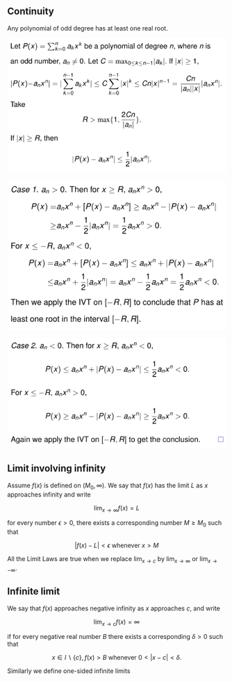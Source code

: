 ## Continuity

Any polynomial of odd degree has at least one real root.

![avatar](img/9.16.1.png)

![avatar](img/9.16.2.png)

![avatar](img/9.16.3.png)

## Limit involving infinity

Assume $f(x)$ is defined on $(M_0, \infty)$. We say that $f(x)$ has the limit $L$ as $x$ approaches infinity and write

$$\lim_{x\to \infty}f(x)=L$$

for every number $\epsilon > 0$, there exists a corresponding
number $M \geq M_0$ such that

$$|f(x)-L|<\epsilon\text{ whenever }x>M$$

All the Limit Laws are true when we replace $\lim_{x\to c}$ by $\lim_{x\to\infty}$ or $\lim_{x\to -\infty}$.

## Infinite limit
We say that $f(x)$ approaches negative infinity as $x$
approaches $c$, and write

$$\lim_{x\to c}f(x)=\infty$$

if for every negative real number $B$ there exists a corresponding $\delta > 0$ such that

$$x \in I \backslash \{c\}, f(x) > B \text{ whenever } 0 < |x − c| < \delta.$$

Similarly we define one-sided infinite limits